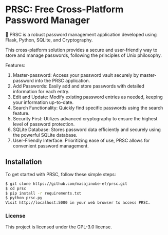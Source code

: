 # PRSC: Free Cross-Platform Password Manager

🔐 PRSC is a robust password management application developed using Flask, Python, SQLite, and Cryptography.

This cross-platform solution provides a secure and user-friendly way to store and manage passwords, following the principles of Unix philosophy.

Features:

1. Master-password: Access your password vault securely by master-password into the PRSC application.
2. Add Passwords: Easily add and store passwords with detailed information for each entry.
3. Edit and Update: Modify existing password entries as needed, keeping your information up-to-date.
4. Search Functionality: Quickly find specific passwords using the search feature.
5. Security First: Utilizes advanced cryptography to ensure the highest level of password protection.
6. SQLite Database: Stores password data efficiently and securely using the powerful SQLite database.
7. User-Friendly Interface: Prioritizing ease of use, PRSC allows for convenient password management.

## Installation

To get started with PRSC, follow these simple steps:

```bash
$ git clone https://github.com/masajinobe-ef/prsc.git
$ cd prsc
$ pip install -r requirements.txt
$ python prsc.py
Visit http://localhost:5000 in your web browser to access PRSC.
```

### License

This project is licensed under the GPL-3.0 license.
